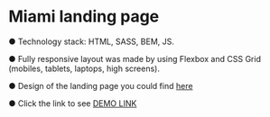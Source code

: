 # Miami landing page
  ● Technology stack: HTML, SASS, BEM, JS.
  
  ● Fully responsive layout was made by using Flexbox and CSS Grid (mobiles, tablets, laptops, high screens).
  
  ● Design of the landing page you could find [here](https://www.figma.com/file/nHz8bflIwJaWP3P99vKTH5/miami_home_new?node-id=16033%3A3)
  
  ● Click the link to see [DEMO LINK](https://vlasiuk-anatolii.github.io/miami-landing/)
